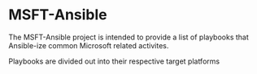 # MSFT-Ansible

The MSFT-Ansible project is intended to provide a list of playbooks that Ansible-ize common Microsoft related activites.

Playbooks are divided out into their respective target platforms